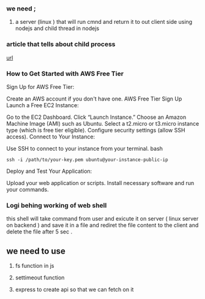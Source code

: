 ### we need ;
1) a server (linux ) that will run cmnd and return it to out client side using nodejs and child thread in nodejs



### article that tells about child process 
[url](https://www.sohamkamani.com/nodej/executing-shell-commands/)

### How to Get Started with AWS Free Tier

Sign Up for AWS Free Tier:

Create an AWS account if you don't have one. AWS Free Tier Sign Up
Launch a Free EC2 Instance:

Go to the EC2 Dashboard.
Click “Launch Instance.”
Choose an Amazon Machine Image (AMI) such as Ubuntu.
Select a t2.micro or t3.micro instance type (which is free tier eligible).
Configure security settings (allow SSH access).
Connect to Your Instance:

Use SSH to connect to your instance from your terminal.
bash
```
ssh -i /path/to/your-key.pem ubuntu@your-instance-public-ip
```

Deploy and Test Your Application:

Upload your web application or scripts.
Install necessary software and run your commands.

### Logi behing working of web shell

this shell will take command from user and exicute it on server ( linux server on backend ) and save it in a file and rediret the file content to the client and delete the file after 5 sec . 


## we need  to use 

1) fs function in js 

2) settimeout function 

3) express to create api so that we can fetch on it 